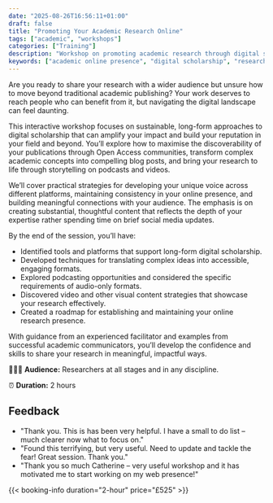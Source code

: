 ```yaml
---
date: "2025-08-26T16:56:11+01:00"
draft: false
title: "Promoting Your Academic Research Online"
tags: ["academic", "workshops"]
categories: ["Training"] 
description: "Workshop on promoting academic research through digital scholarship. Learn to use Open Access platforms, create compelling blog posts, develop podcasts and videos, and build your online research presence sustainably."
keywords: ["academic online presence", "digital scholarship", "research promotion", "Open Access", "academic blogging", "research podcasting", "academic videos", "science communication", "research impact", "scholarly communication"]
---
```


Are you ready to share your research with a wider audience but unsure how to move beyond traditional academic publishing? Your work deserves to reach people who can benefit from it, but navigating the digital landscape can feel daunting.

This interactive workshop focuses on sustainable, long-form approaches to digital scholarship that can amplify your impact and build your reputation in your field and beyond. You’ll explore how to maximise the discoverability of your publications through Open Access communities, transform complex academic concepts into compelling blog posts, and bring your research to life through storytelling on podcasts and videos.

We’ll cover practical strategies for developing your unique voice across different platforms, maintaining consistency in your online presence, and building meaningful connections with your audience. The emphasis is on creating substantial, thoughtful content that reflects the depth of your expertise rather spending time on brief social media updates.

By the end of the session, you’ll have:

- Identified tools and platforms that support long-form digital scholarship.
- Developed techniques for translating complex ideas into accessible, engaging formats.
- Explored podcasting opportunities and considered the specific requirements of audio-only formats.
- Discovered video and other visual content strategies that showcase your research effectively.
- Created a roadmap for establishing and maintaining your online research presence.

With guidance from an experienced facilitator and examples from successful academic communicators, you’ll develop the confidence and skills to share your research in meaningful, impactful ways.

👩🏽‍🎓 **Audience:** Researchers at all stages and in any discipline.

⏰ **Duration:** 2 hours

## Feedback

- "Thank you. This is has been very helpful. I have a small to do list – much clearer now what to focus on."
- "Found this terrifying, but very useful. Need to update and tackle the fear! Great session. Thank you."
- "Thank you so much Catherine – very useful workshop and it has motivated me to start working on my web presence!"

{{< booking-info duration="2-hour" price="£525" >}}